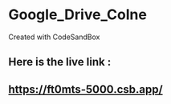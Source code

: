 # Google_Drive_Colne
Created with CodeSandBox

## Here is the live link : 
## https://ft0mts-5000.csb.app/
